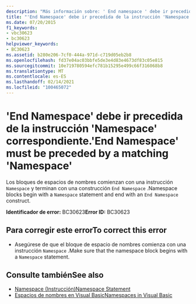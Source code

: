 ```yaml
---
description: "Más información sobre: ' End namespace ' debe ir precedida de la ' espacio de nombres ' correspondiente"
title: "'End Namespace' debe ir precedida de la instrucción 'Namespace' correspondiente."
ms.date: 07/20/2015
f1_keywords:
- vbc30623
- bc30623
helpviewer_keywords:
- BC30623
ms.assetid: b280e206-7cf0-444a-971d-c719d05eb2b8
ms.openlocfilehash: fd37e04ac03bbfe5de3e4d83e4673df83c05e815
ms.sourcegitcommit: 10e719780594efc781b15295e499c66f316068b8
ms.translationtype: MT
ms.contentlocale: es-ES
ms.lasthandoff: 02/14/2021
ms.locfileid: "100465072"
---
```

# <a name="end-namespace-must-be-preceded-by-a-matching-namespace"></a><span data-ttu-id="f6bbf-103">'End Namespace' debe ir precedida de la instrucción 'Namespace' correspondiente.</span><span class="sxs-lookup"><span data-stu-id="f6bbf-103">'End Namespace' must be preceded by a matching 'Namespace'</span></span>

<span data-ttu-id="f6bbf-104">Los bloques de espacios de nombres comienzan con una instrucción `Namespace` y terminan con una construcción `End Namespace` .</span><span class="sxs-lookup"><span data-stu-id="f6bbf-104">Namespace blocks begin with a `Namespace` statement and end with an `End Namespace` construct.</span></span>  
  
 <span data-ttu-id="f6bbf-105">**Identificador de error:** BC30623</span><span class="sxs-lookup"><span data-stu-id="f6bbf-105">**Error ID:** BC30623</span></span>  
  
## <a name="to-correct-this-error"></a><span data-ttu-id="f6bbf-106">Para corregir este error</span><span class="sxs-lookup"><span data-stu-id="f6bbf-106">To correct this error</span></span>  
  
- <span data-ttu-id="f6bbf-107">Asegúrese de que el bloque de espacio de nombres comienza con una instrucción `Namespace` .</span><span class="sxs-lookup"><span data-stu-id="f6bbf-107">Make sure that the namespace block begins with a `Namespace` statement.</span></span>  
  
## <a name="see-also"></a><span data-ttu-id="f6bbf-108">Consulte también</span><span class="sxs-lookup"><span data-stu-id="f6bbf-108">See also</span></span>

- [<span data-ttu-id="f6bbf-109">Namespace (Instrucción)</span><span class="sxs-lookup"><span data-stu-id="f6bbf-109">Namespace Statement</span></span>](../language-reference/statements/namespace-statement.md)
- [<span data-ttu-id="f6bbf-110">Espacios de nombres en Visual Basic</span><span class="sxs-lookup"><span data-stu-id="f6bbf-110">Namespaces in Visual Basic</span></span>](../programming-guide/program-structure/namespaces.md)
